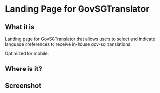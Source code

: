# Landing Page for GovSGTranslator

## What it is

Landing page for GovSGTranslator that allows users to select and indicate language preferences to receive in-house gov-sg translations.

Optimized for mobile.

## Where is it?


## Screenshot

